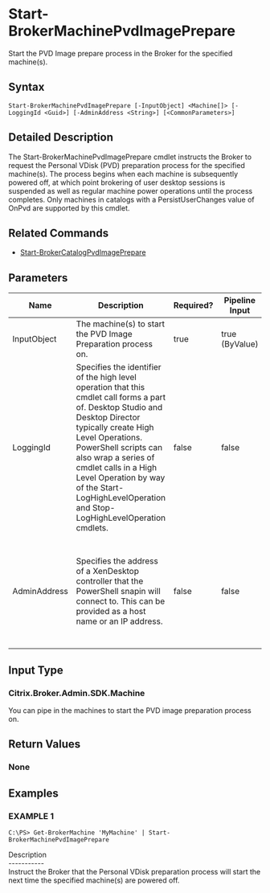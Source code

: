 ﻿# Start-BrokerMachinePvdImagePrepare

   Start the PVD Image prepare process in the Broker for the specified machine(s).

## Syntax
```
Start-BrokerMachinePvdImagePrepare [-InputObject] <Machine[]> [-LoggingId <Guid>] [-AdminAddress <String>] [<CommonParameters>]
```

## Detailed Description
   The Start-BrokerMachinePvdImagePrepare cmdlet instructs the Broker to request the Personal VDisk (PVD) preparation process for the specified machine(s). The process begins when each machine is subsequently powered off, at which point brokering of user desktop sessions is suspended as well as regular machine power operations until the process completes. Only machines in catalogs with a PersistUserChanges value of OnPvd are supported by this cmdlet.

## Related Commands
  * [Start-BrokerCatalogPvdImagePrepare](Start-BrokerCatalogPvdImagePrepare.html)
## Parameters

| Name   | Description | Required? | Pipeline Input | Default Value |
| --- | --- | --- | --- | --- |
| InputObject | The machine(s) to start the PVD Image Preparation process on. | true | true (ByValue) |  |
| LoggingId | Specifies the identifier of the high level operation that this cmdlet call forms a part of. Desktop Studio and Desktop Director typically create High Level Operations. PowerShell scripts can also wrap a series of cmdlet calls in a High Level Operation by way of the Start-LogHighLevelOperation and Stop-LogHighLevelOperation cmdlets. | false | false |  |
| AdminAddress | Specifies the address of a XenDesktop controller that the PowerShell snapin will connect to. This can be provided as a host name or an IP address. | false | false | Localhost. Once a value is provided by any cmdlet, this value will become the default. |

## Input Type
### Citrix.Broker.Admin.SDK.Machine
   You can pipe in the machines to start the PVD image preparation process on.
## Return Values
### None
   
## Examples

### EXAMPLE 1
```
C:\PS> Get-BrokerMachine 'MyMachine' | Start-BrokerMachinePvdImagePrepare
```
   Description<br>-----------<br>Instruct the Broker that the Personal VDisk preparation process will start the next time the specified machine(s) are powered off.
